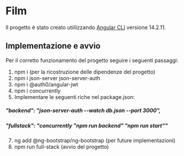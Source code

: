 # Film

Il progetto è stato creato utiilizzando [Angular CLI](https://v14.angular.io/docs) versione 14.2.11.

## Implementazione e avvio

Per il corretto funzionamento del progetto seguire i seguenti passaggi:

1. npm i (per la ricostruzione delle dipendenze del progetto)
2. npm i json-server json-server-auth
3. npm i @auth0/angular-jwt
4. npm i concurrently
5. Implementare le seguenti riche nel package.json:
##### "backend": "json-server-auth --watch db.json --port 3000",
##### "fullstack": "concurrently \"npm run backend\" \"npm run start\""
7. ng add @ng-bootstrap/ng-bootstrap (per future implementazioni)
8. npm run full-stack (avvio del progetto)

